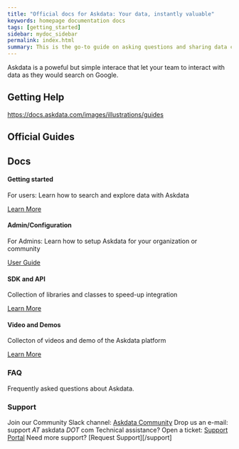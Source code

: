 ```yaml
---
title: "Official docs for Askdata: Your data, instantly valuable"
keywords: homepage documentation docs
tags: [getting_started]
sidebar: mydoc_sidebar
permalink: index.html
summary: This is the go-to guide on asking questions and sharing data cards using Askdata. You’ll learn in depth about how questions are expressed, how to chart data cards, as well as how to share data cards and create feeds.
---
```


Askdata is a poweful but simple interace that let your team to interact with data as they would search on Google.

## Getting Help

https://docs.askdata.com/images/illustrations/guides

## Official Guides

<div class="row">
         <div class="col-lg-12">
             <h2 class="page-header">Docs</h2>
         </div>
         <div class="col-md-3 col-sm-6">
             <div class="panel panel-default text-center">
                 <div class="panel-heading">
                     <span class="fa-stack fa-5x">
                           <i class="fa fa-circle fa-stack-2x text-primary"></i>
                           <i class="fa fa-tree fa-stack-1x fa-inverse"></i>
                     </span>
                 </div>
                 <div class="panel-body">
                     <h4>Getting started</h4>
For users: Learn how to search and explore data with Askdata
                     <p></p>
                     <a href="/docs/getting-started" class="btn btn-primary">Learn More</a>
                 </div>
             </div>
         </div>
         <div class="col-md-3 col-sm-6">
             <div class="panel panel-default text-center">
                 <div class="panel-heading">
                     <span class="fa-stack fa-5x">
                           <i class="fa fa-circle fa-stack-2x text-primary"></i>
                           <i class="fa fa-car fa-stack-1x fa-inverse"></i>
                     </span>
                 </div>
                 <div class="panel-body">
                     <h4>Admin/Configuration</h4>
                     <p>For Admins: Learn how to setup Askdata for your organization or community</p>
                     <a href="/docs/admin-guide" class="btn btn-primary">User Guide</a>
                 </div>
             </div>
         </div>
         <div class="col-md-3 col-sm-6">
             <div class="panel panel-default text-center">
                 <div class="panel-heading">
                     <span class="fa-stack fa-5x">
                           <i class="fa fa-circle fa-stack-2x text-primary"></i>
                           <i class="fa fa-support fa-stack-1x fa-inverse"></i>
                     </span>
                 </div>
                 <div class="panel-body">
                     <h4>SDK and API</h4>
                     <p>Collection of libraries and classes to speed-up integration</p>
                     <a href="/docs/api-and-sdk" class="btn btn-primary">Learn More</a>
                 </div>
             </div>
         </div>
         <div class="col-md-3 col-sm-6">
             <div class="panel panel-default text-center">
                 <div class="panel-heading">
                     <span class="fa-stack fa-5x">
                           <i class="fa fa-circle fa-stack-2x text-primary"></i>
                           <i class="fa fa-database fa-stack-1x fa-inverse"></i>
                     </span>
                 </div>
                 <div class="panel-body">
                     <h4>Video and Demos</h4>
                     <p>Collecton of videos and demo of the Askdata platform</p>
                     <a href="/docs/videos-and-demos" class="btn btn-primary">Learn More</a>
                 </div>
             </div>
         </div>
</div>


### FAQ
Frequently asked questions about Askdata.

### Support
Join our Community Slack channel: [Askdata Community](https://slack.askdata.com/)
Drop us an e-mail: support *AT* askdata *DOT* com
Technical assistance? Open a ticket: [Support Portal](https://askdata.atlassian.net/servicedesk/customer/portal/4)
Need more support? [Request Support][/support]